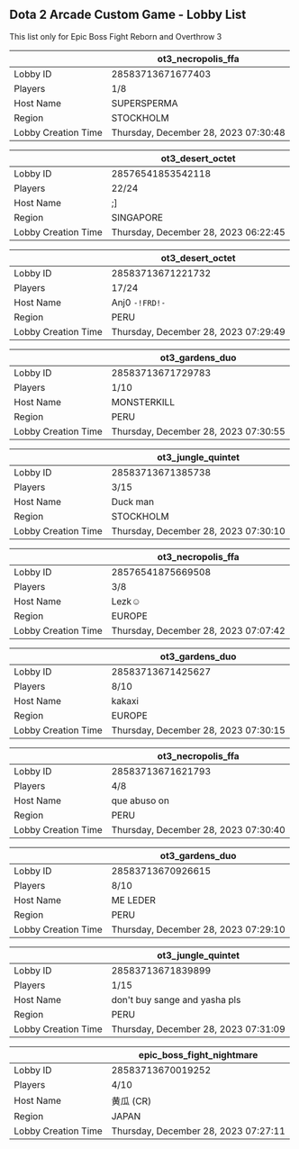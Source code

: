## Dota 2 Arcade Custom Game - Lobby List

This list only for Epic Boss Fight Reborn and Overthrow 3

|  | ot3_necropolis_ffa |
| ------ | ------ |
| Lobby ID | 28583713671677403 |
| Players | 1/8 |
| Host Name | SUPERSPERMA |
| Region | STOCKHOLM |
| Lobby Creation Time | Thursday, December 28, 2023 07:30:48 |


|  | ot3_desert_octet |
| ------ | ------ |
| Lobby ID | 28576541853542118 |
| Players | 22/24 |
| Host Name | ;] |
| Region | SINGAPORE |
| Lobby Creation Time | Thursday, December 28, 2023 06:22:45 |


|  | ot3_desert_octet |
| ------ | ------ |
| Lobby ID | 28583713671221732 |
| Players | 17/24 |
| Host Name | Anj0 `-!FRD!-` |
| Region | PERU |
| Lobby Creation Time | Thursday, December 28, 2023 07:29:49 |


|  | ot3_gardens_duo |
| ------ | ------ |
| Lobby ID | 28583713671729783 |
| Players | 1/10 |
| Host Name | MONSTERKILL |
| Region | PERU |
| Lobby Creation Time | Thursday, December 28, 2023 07:30:55 |


|  | ot3_jungle_quintet |
| ------ | ------ |
| Lobby ID | 28583713671385738 |
| Players | 3/15 |
| Host Name | Duck man |
| Region | STOCKHOLM |
| Lobby Creation Time | Thursday, December 28, 2023 07:30:10 |


|  | ot3_necropolis_ffa |
| ------ | ------ |
| Lobby ID | 28576541875669508 |
| Players | 3/8 |
| Host Name | Lezk☺ |
| Region | EUROPE |
| Lobby Creation Time | Thursday, December 28, 2023 07:07:42 |


|  | ot3_gardens_duo |
| ------ | ------ |
| Lobby ID | 28583713671425627 |
| Players | 8/10 |
| Host Name | kakaxi |
| Region | EUROPE |
| Lobby Creation Time | Thursday, December 28, 2023 07:30:15 |


|  | ot3_necropolis_ffa |
| ------ | ------ |
| Lobby ID | 28583713671621793 |
| Players | 4/8 |
| Host Name | que abuso on |
| Region | PERU |
| Lobby Creation Time | Thursday, December 28, 2023 07:30:40 |


|  | ot3_gardens_duo |
| ------ | ------ |
| Lobby ID | 28583713670926615 |
| Players | 8/10 |
| Host Name | ME LEDER |
| Region | PERU |
| Lobby Creation Time | Thursday, December 28, 2023 07:29:10 |


|  | ot3_jungle_quintet |
| ------ | ------ |
| Lobby ID | 28583713671839899 |
| Players | 1/15 |
| Host Name | don't buy sange and yasha pls |
| Region | PERU |
| Lobby Creation Time | Thursday, December 28, 2023 07:31:09 |


|  | epic_boss_fight_nightmare |
| ------ | ------ |
| Lobby ID | 28583713670019252 |
| Players | 4/10 |
| Host Name | 黄瓜 (CR) |
| Region | JAPAN |
| Lobby Creation Time | Thursday, December 28, 2023 07:27:11 |


